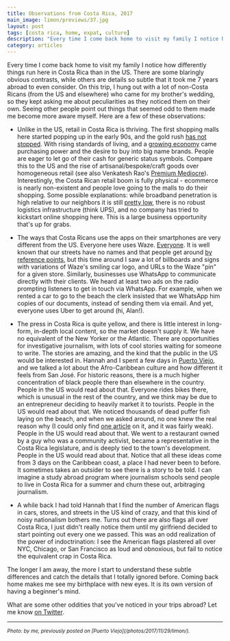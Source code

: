 ```yaml
---
title: Observations from Costa Rica, 2017
main_image: limon/previews/37.jpg
layout: post
tags: [costa rica, home, expat, culture]
description: "Every time I come back home to visit my family I notice how differently things run here in Costa Rica than in the US. There are some blaringly obvious contrasts, while others are details so subtle that it took me 7 years abroad consider."
category: articles
---
```


Every time I come back home to visit my family I notice how differently things run here in Costa Rica than in the US. There are some blaringly obvious contrasts, while others are details so subtle that it took me 7 years abroad to even consider. On this trip, I hung out with a lot of non-Costa Ricans (from the US and elsewhere) who came for my brother's wedding, so they kept asking me about peculiarities as they noticed them on their own. Seeing other people point out things that seemed odd to them made me become more aware myself. Here are a few of these observations:

* Unlike in the US, retail in Costa Rica is thriving. The first shopping malls here started popping up in the early 90s, and the gold rush [has not stopped](http://www.elfinancierocr.com/economia-y-politica/costa-rica-vive-fuerte-auge-de-centros-comerciales/2H6JN534QZGFXHUWGMBEK2FQFQ/story/). With rising standards of living, and a [growing economy](https://tradingeconomics.com/costa-rica/gdp-per-capita) came purchasing power and the desire to buy into big name brands. People are eager to let go of their cash for generic status symbols. Compare this to the US and the rise of artisanal/bespoke/craft goods over homogeneous retail (see also Venkatesh Rao's [Premium Mediocre](https://www.ribbonfarm.com/2017/08/17/the-premium-mediocre-life-of-maya-millennial/)). Interestingly, the Costa Rican retail boom is fully physical - ecommerce is nearly non-existent and people love going to the malls to do their shopping. Some possible explanations: while broadband penetration is high relative to our neighbors it is still [pretty low](https://en.wikipedia.org/wiki/List_of_countries_by_number_of_broadband_Internet_subscriptions), there is no robust logistics infrastructure (think UPS), and no company has tried to kickstart online shopping here. This is a large business opportunity that's up for grabs.

* The ways that Costa Ricans use the apps on their smartphones are very different from the US. Everyone here uses Waze. [Everyone](https://www.washingtonpost.com/news/innovations/wp/2014/10/27/why-waze-is-so-incredibly-popular-in-costa-rica/?utm_term=.e93d1668e698). It is well known that our streets have no names and that people get around [by reference points](https://www.wsj.com/articles/SB10001424052702304870304577489094121477570), but this time around I saw a lot of billboards and signs with variations of Waze's smiling car logo, and URLs to the Waze "pin" for a given store. Similarly, businesses use WhatsApp to communicate directly with their clients. We heard at least two ads on the radio prompting listeners to get in touch via WhatsApp. For example, when we rented a car to go to the beach the clerk insisted that we WhatsApp him copies of our documents, instead of sending them via email. And yet, everyone uses Uber to get around (hi, Alan!).

* The press in Costa Rica is quite yellow, and there is little interest in long-form, in-depth local content, so the market doesn't supply it. We have no equivalent of the New Yorker or the Atlantic. There are opportunities for investigative journalism, with lots of cool stories waiting for someone to write. The stories are amazing, and the kind that the public in the US would be interested in. Hannah and I spent a few days in [Puerto Viejo](photos/2017/11/29/limon/), and we talked a lot about the Afro-Caribbean culture and how different it feels from San José. For historic reasons, there is a much higher concentration of black people there than elsewhere in the country. People in the US would read about that. Everyone rides bikes there, which is unusual in the rest of the country, and we think may be due to an entrepreneur deciding to heavily market it to tourists. People in the US would read about that. We noticed thousands of dead puffer fish laying on the beach, and when we asked around, no one knew the real reason why (I could only find [one article](http://www.ticotimes.net/2013/10/04/natural-causes-likely-to-blame-for-mass-fish-deaths-on-costa-rica-s-caribbean-coast) on it, and it was fairly weak). People in the US would read about that. We went to a restaurant owned by a guy who was a community activist, became a representative in the Costa Rica legislature, and is deeply tied to the town's development. People in the US would read about that. Notice that all these ideas come from 3 days on the Caribbean coast, a place I had never been to before. It sometimes takes an outsider to see there is a story to be told. I can imagine a study abroad program where journalism schools send people to live in Costa Rica for a summer and churn these out, arbitraging journalism.

* A while back I had told Hannah that I find the number of American flags in cars, stores, and streets in the US kind of crazy, and that this kind of noisy nationalism bothers me. Turns out there are also flags all over Costa Rica, I just didn't really notice them until my girlfriend decided to start pointing out every one we passed. This was an odd realization of the power of indoctrination: I see the American flags plastered all over NYC, Chicago, or San Francisco as loud and obnoxious, but fail to notice the equivalent crap in Costa Rica.

The longer I am away, the more I start to understand these subtle differences and catch the details that I totally ignored before. Coming back home makes me see my birthplace with new eyes. It is its own version of having a beginner's mind.

What are some other oddities that you've noticed in your trips abroad? Let me know [on Twitter](https://www.twitter.com/avyfain).

<hr>
<small><em>Photo: by me, previously posted on [Puerto Viejo](/photos/2017/11/29/limon/).</em></small>